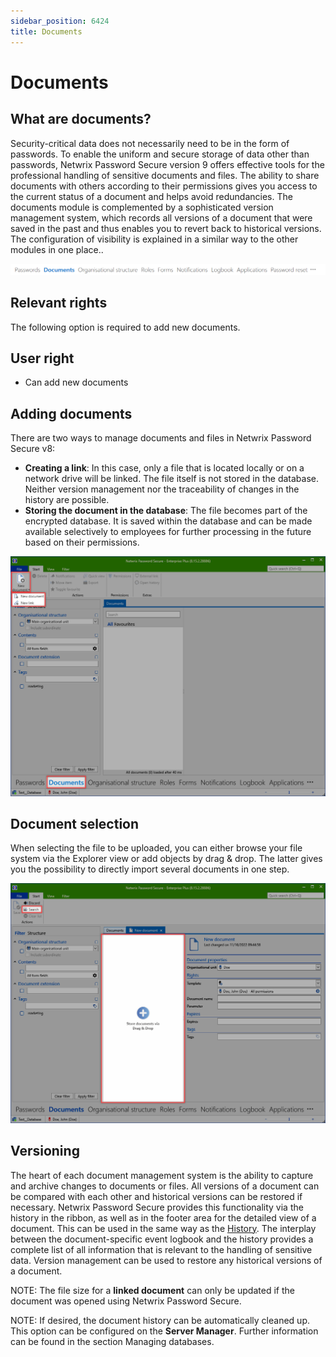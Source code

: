 ```yaml
---
sidebar_position: 6424
title: Documents
---
```


# Documents

## What are documents?

Security-critical data does not necessarily need to be in the form of passwords. To enable the uniform and secure storage of data other than passwords, Netwrix Password Secure version 9 offers effective tools for the professional handling of sensitive documents and files. The ability to share documents with others according to their permissions gives you access to the current status of a document and helps avoid redundancies. The documents module is complemented by a sophisticated version management system, which records all versions of a document that were saved in the past and thus enables you to revert back to historical versions. The configuration of visibility is explained in a similar way to the other modules in one place..

![Document modul](../../../../../../../../static/images/PasswordSecure_9.2/Content/Resources/Images/documents_1-en.png "Document modul")

## Relevant rights

The following option is required to add new documents.

## User right

* Can add new documents

## Adding documents

There are two ways to manage documents and files in Netwrix Password Secure v8:

* **Creating a link**: In this case, only a file that is located locally or on a network drive will be linked. The file itself is not stored in the database. Neither version management nor the traceability of changes in the history are possible.
* **Storing the document in the database**: The file becomes part of the encrypted database. It is saved within the database and can be made available selectively to employees for further processing in the future based on their permissions.

![New document](../../../../../../../../static/images/PasswordSecure_9.2/Content/Resources/Images/documents_2-en.png "New document")

## Document selection

When selecting the file to be uploaded, you can either browse your file system via the Explorer view or add objects by drag & drop. The latter gives you the possibility to directly import several documents in one step.

![searching document](../../../../../../../../static/images/PasswordSecure_9.2/Content/Resources/Images/documents_3-en.png "searching document")

## Versioning

The heart of each document management system is the ability to capture and archive changes to documents or files. All versions of a document can be compared with each other and historical versions can be restored if necessary. Netwrix Password Secure provides this functionality via the history in the ribbon, as well as in the footer area for ​​the detailed view of a document. This can be used in the same way as the [History](../Passwords/History "History"). The interplay between the document-specific event logbook and the history provides a complete list of all information that is relevant to the handling of sensitive data. Version management can be used to restore any historical versions of a document.

NOTE: The file size for a **linked document** can only be updated if the document was opened using Netwrix Password Secure.

NOTE: 
If desired, the document history can be automatically cleaned up. This option can be configured on the **Server Manager**. Further information can be found in the section Managing databases.